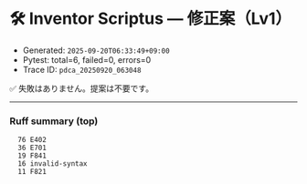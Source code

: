 # 🛠️ Inventor Scriptus — 修正案（Lv1）

- Generated: `2025-09-20T06:33:49+09:00`
- Pytest: total=6, failed=0, errors=0
- Trace ID: `pdca_20250920_063048`

✅ 失敗はありません。提案は不要です。


---
### Ruff summary (top)
```
  76 E402
  36 E701
  19 F841
  16 invalid-syntax
  11 F821
```